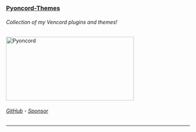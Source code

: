 ### [Pyoncord-Themes](https://github.com/SL4F/pyoncord-themes)
###### Collection of my Vencord plugins and themes!
<p align="left"> 
  <a href="https://github.com/SL4F/pyoncord-themes" target="_blank"><img src="https://" alt="Pyoncord" width="350" height="175"/></a>
</p>

###### [GitHub](https://github.com/sl4f/pyoncord-themes) - [Sponsor](https://github.com/sponsors/SL4F)
___

